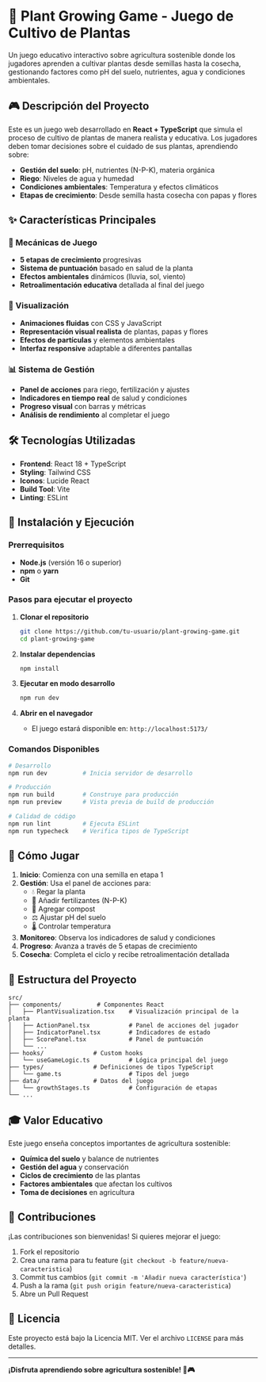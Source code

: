 # 🌱 Plant Growing Game - Juego de Cultivo de Plantas

Un juego educativo interactivo sobre agricultura sostenible donde los jugadores aprenden a cultivar plantas desde semillas hasta la cosecha, gestionando factores como pH del suelo, nutrientes, agua y condiciones ambientales.

## 🎮 Descripción del Proyecto

Este es un juego web desarrollado en **React + TypeScript** que simula el proceso de cultivo de plantas de manera realista y educativa. Los jugadores deben tomar decisiones sobre el cuidado de sus plantas, aprendiendo sobre:

- **Gestión del suelo**: pH, nutrientes (N-P-K), materia orgánica
- **Riego**: Niveles de agua y humedad
- **Condiciones ambientales**: Temperatura y efectos climáticos
- **Etapas de crecimiento**: Desde semilla hasta cosecha con papas y flores

## ✨ Características Principales

### 🎯 Mecánicas de Juego
- **5 etapas de crecimiento** progresivas
- **Sistema de puntuación** basado en salud de la planta
- **Efectos ambientales** dinámicos (lluvia, sol, viento)
- **Retroalimentación educativa** detallada al final del juego

### 🎨 Visualización
- **Animaciones fluidas** con CSS y JavaScript
- **Representación visual realista** de plantas, papas y flores
- **Efectos de partículas** y elementos ambientales
- **Interfaz responsive** adaptable a diferentes pantallas

### 📊 Sistema de Gestión
- **Panel de acciones** para riego, fertilización y ajustes
- **Indicadores en tiempo real** de salud y condiciones
- **Progreso visual** con barras y métricas
- **Análisis de rendimiento** al completar el juego

## 🛠️ Tecnologías Utilizadas

- **Frontend**: React 18 + TypeScript
- **Styling**: Tailwind CSS
- **Iconos**: Lucide React
- **Build Tool**: Vite
- **Linting**: ESLint

## 🚀 Instalación y Ejecución

### Prerrequisitos
- **Node.js** (versión 16 o superior)
- **npm** o **yarn**
- **Git**

### Pasos para ejecutar el proyecto

1. **Clonar el repositorio**
   ```bash
   git clone https://github.com/tu-usuario/plant-growing-game.git
   cd plant-growing-game
   ```

2. **Instalar dependencias**
   ```bash
   npm install
   ```

3. **Ejecutar en modo desarrollo**
   ```bash
   npm run dev
   ```

4. **Abrir en el navegador**
   - El juego estará disponible en: `http://localhost:5173/`

### Comandos Disponibles

```bash
# Desarrollo
npm run dev          # Inicia servidor de desarrollo

# Producción
npm run build        # Construye para producción
npm run preview      # Vista previa de build de producción

# Calidad de código
npm run lint         # Ejecuta ESLint
npm run typecheck    # Verifica tipos de TypeScript
```

## 🎯 Cómo Jugar

1. **Inicio**: Comienza con una semilla en etapa 1
2. **Gestión**: Usa el panel de acciones para:
   - 💧 Regar la planta
   - 🧪 Añadir fertilizantes (N-P-K)
   - 🌿 Agregar compost
   - ⚖️ Ajustar pH del suelo
   - 🌡️ Controlar temperatura
3. **Monitoreo**: Observa los indicadores de salud y condiciones
4. **Progreso**: Avanza a través de 5 etapas de crecimiento
5. **Cosecha**: Completa el ciclo y recibe retroalimentación detallada

## 📁 Estructura del Proyecto

```
src/
├── components/          # Componentes React
│   ├── PlantVisualization.tsx    # Visualización principal de la planta
│   ├── ActionPanel.tsx           # Panel de acciones del jugador
│   ├── IndicatorPanel.tsx        # Indicadores de estado
│   ├── ScorePanel.tsx            # Panel de puntuación
│   └── ...
├── hooks/              # Custom hooks
│   └── useGameLogic.ts           # Lógica principal del juego
├── types/              # Definiciones de tipos TypeScript
│   └── game.ts                   # Tipos del juego
├── data/               # Datos del juego
│   └── growthStages.ts           # Configuración de etapas
└── ...
```

## 🎓 Valor Educativo

Este juego enseña conceptos importantes de agricultura sostenible:
- **Química del suelo** y balance de nutrientes
- **Gestión del agua** y conservación
- **Ciclos de crecimiento** de las plantas
- **Factores ambientales** que afectan los cultivos
- **Toma de decisiones** en agricultura

## 🤝 Contribuciones

¡Las contribuciones son bienvenidas! Si quieres mejorar el juego:

1. Fork el repositorio
2. Crea una rama para tu feature (`git checkout -b feature/nueva-caracteristica`)
3. Commit tus cambios (`git commit -m 'Añadir nueva característica'`)
4. Push a la rama (`git push origin feature/nueva-caracteristica`)
5. Abre un Pull Request

## 📄 Licencia

Este proyecto está bajo la Licencia MIT. Ver el archivo `LICENSE` para más detalles.

---

**¡Disfruta aprendiendo sobre agricultura sostenible! 🌱🎮**